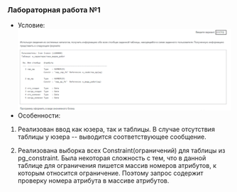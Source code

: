 ### Лабораторная работа №1

- Условие:
![img.png](resources/img.png)
- Особенности:

1) Реализован ввод как юзера, так и таблицы. В случае отсутствия таблицы у юзера -- выводится соответствующее сообщение.

2) Реализована выборка всех Constraint(ограничений) для таблицы из pg_constraint. Была некоторая сложность с тем, что в данной таблице для ограничения пишется массив номеров атрибутов, к которым относится ограничение. Поэтому запрос содержит проверку номера атрибута в массиве атрибутов.

